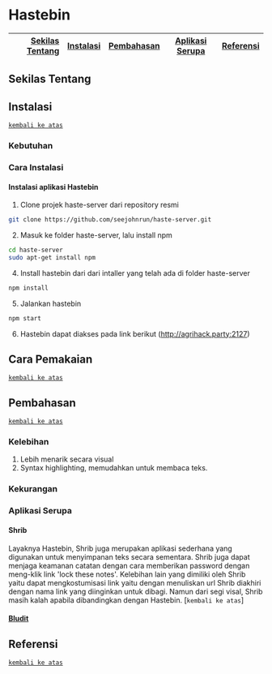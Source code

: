 # Hastebin

[Sekilas Tentang](#sekilas-tentang) | [Instalasi](#instalasi) | [Pembahasan](#pembahasan) | [Aplikasi Serupa](#aplikasi-serupa) | [Referensi](#referensi)
---:|:---:|:---:|:---:|:---:

## Sekilas Tentang


## Instalasi
[`kembali ke atas`](#chyrp-lite)
### Kebutuhan

### Cara Instalasi


#### Instalasi aplikasi Hastebin

1. Clone projek haste-server dari repository resmi
```bash
git clone https://github.com/seejohnrun/haste-server.git
```
2. Masuk ke folder haste-server, lalu install npm
```bash
cd haste-server
sudo apt-get install npm
```
4. Install hastebin dari dari intaller yang telah ada di folder haste-server
```bash
npm install
```
5. Jalankan hastebin
```bash
npm start
```
6. Hastebin dapat diakses pada link berikut (http://agrihack.party:2127)

## Cara Pemakaian
[`kembali ke atas`](#chyrp-lite)

## Pembahasan
[`kembali ke atas`](#chyrp-lite)
### Kelebihan
1. Lebih menarik secara visual
2. Syntax highlighting, memudahkan untuk membaca teks.


### Kekurangan

### Aplikasi Serupa
#### Shrib
Layaknya Hastebin, Shrib juga merupakan aplikasi sederhana yang digunakan untuk menyimpanan teks secara sementara. Shrib juga dapat menjaga keamanan catatan dengan cara memberikan password dengan meng-klik link 'lock these notes'. Kelebihan lain yang dimiliki oleh Shrib yaitu dapat mengkostumisasi link yaitu dengan menuliskan url Shrib diakhiri dengan nama link yang diinginkan untuk dibagi. Namun dari segi visal, Shrib masih kalah apabila dibandingkan dengan Hastebin. 
[`kembali ke atas`]

#### [Bludit](https://github.com/dignajar/bludit) 

## Referensi
[`kembali ke atas`](#chyrp-lite)
